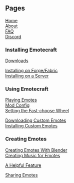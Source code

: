 ## Pages

[Home](./home)\
[About](./about)\
[FAQ](./faq)\
[Discord](https://discord.com/invite/38e348fxVS)

### Installing Emotecraft

[Downloads](./downloads)

[Installing on Forge/Fabric](./install-client)\
[Installing on a Server](./install-server)

### Using Emotecraft

[Playing Emotes](./playing-emotes)\
[Mod Config](./mod-config)\
[Setting the Fast-choose Wheel](./setting-fast-choose-wheel)

[Downloading Custom Emotes](./download-emotes)\
[Installing Custom Emotes](./install-emotes)

### Creating Emotes

[Creating Emotes With Blender](./creating-emotes-blender)\
[Creating Music for Emotes](./creating-music)

[A Helpful Feature](./a-helpful-feature)

[Sharing Emotes](./sharing-emotes)
